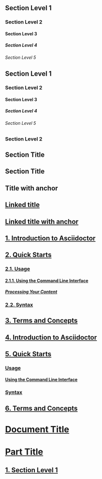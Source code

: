 ## Section Level 1

### Section Level 2

#### Section Level 3

##### Section Level 4

###### Section Level 5

## Section Level 1

### Section Level 2

#### Section Level 3

##### Section Level 4

###### Section Level 5

### Section Level 2

## Section Title

## Section Title

## Title with anchor

## [Linked title](#linked-title)

## [Linked title with anchor](#linked-title-with-anchor)

## [1. Introduction to Asciidoctor](#introduction-to-asciidoctor)

## [2. Quick Starts](#quick-starts)

### [2.1. Usage](#usage)

#### [2.1.1. Using the Command Line Interface](#using-the-command-line-interface)

##### [Processing Your Content](#processing-your-content)

### [2.2. Syntax](#syntax)

## [3. Terms and Concepts](#terms-and-concepts)

## [4. Introduction to Asciidoctor](#introduction-to-asciidoctor)

## [5. Quick Starts](#quick-starts)

### [Usage](#usage)

#### [Using the Command Line Interface](#using-the-command-line-interface)

### [Syntax](#syntax)

## [6. Terms and Concepts](#terms-and-concepts)

# [Document Title](#document-title)

# [Part Title](#part-title)

## [1. Section Level 1](#section-level-1)